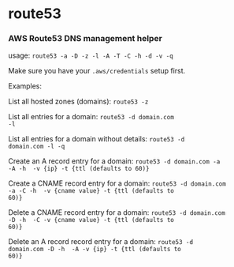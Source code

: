 # route53
### AWS Route53 DNS management helper

usage: <code>route53 -a -D -z -l -A -T -C -h -d -v -q</code>

Make sure you have your <code>.aws/credentials</code> setup first.

Examples:

List all hosted zones (domains):
	<code>route53 -z</code>

List all entries for a domain:
	<code>route53 -d domain.com -l</code>

List all entries for a domain without details:
	<code>route53 -d domain.com -l -q</code>

Create an A record entry for a domain:
	<code>route53 -d domain.com -a -A -h <hostname> -v {ip} -t {ttl (defaults to 60)}</code>

Create a CNAME record entry for a domain:
	<code>route53 -d domain.com -a -C -h <hostname> -v {cname value} -t {ttl (defaults to 60)}</code>

Delete a CNAME record entry for a domain:
	<code>route53 -d domain.com -D -h <hostname> -C -v {cname value} -t {ttl (defaults to 60)}</code>

Delete an A record record entry for a domain:
	<code>route53 -d domain.com -D -h <hostname> -A -v {ip} -t {ttl (defaults to 60)}</code>

</code>
